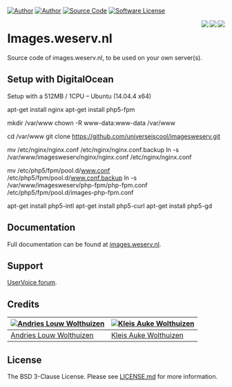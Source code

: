 [![Author](https://img.shields.io/badge/author-andrieslouw-blue.svg?style=flat-square)](https://github.com/andrieslouw)
[![Author](https://img.shields.io/badge/author-kleisauke-blue.svg?style=flat-square)](https://github.com/kleisauke)
[![Source Code](https://img.shields.io/badge/source-andrieslouw/imagesweserv-blue.svg?style=flat-square)](https://github.com/andrieslouw/imagesweserv)
[![Software License](https://img.shields.io/badge/license-BSD3-brightgreen.svg?style=flat-square)](https://tldrlegal.com/license/bsd-3-clause-license-%28revised%29)

<a href="https://github.com/php"><img src="https://images.weserv.nl/?url=nl3.php.net/images/logos/php-med-trans.png&h=40" align="right" /></a>
<img src="https://images.weserv.nl/?url=upload.wikimedia.org/wikipedia/commons/thumb/f/f7/Slash.svg/200px-Slash.svg.png&h=35" align="right" />
<a href="https://github.com/nginx"><img src="https://images.weserv.nl/?url=nginx.org/nginx.gif&w=150&h=38&t=square" align="right" /></a>
# Images.weserv.nl

Source code of images.weserv.nl, to be used on your own server(s).

## Setup with DigitalOcean
Setup with a 512MB / 1CPU  – Ubuntu (14.04.4 x64)

apt-get install nginx
apt-get install php5-fpm

mkdir /var/www
chown -R www-data:www-data /var/www

cd /var/www
git clone https://github.com/universeiscool/imagesweserv.git

mv /etc/nginx/nginx.conf /etc/nginx/nginx.conf.backup
ln -s /var/www/imagesweserv/nginx/nginx.conf /etc/nginx/nginx.conf

mv /etc/php5/fpm/pool.d/www.conf /etc/php5/fpm/pool.d/www.conf.backup
ln -s /var/www/imagesweserv/php-fpm/php-fpm.conf /etc/php5/fpm/pool.d/images-php-fpm.conf

apt-get install php5-intl
apt-get install php5-curl
apt-get install php5-gd

## Documentation

Full documentation can be found at [images.weserv.nl](https://images.weserv.nl/).

## Support

[UserVoice forum](https://imagesweserv.uservoice.com/).

## Credits
[![Andries Louw Wolthuizen](https://avatars2.githubusercontent.com/u/11487455?v=3&s=120)](https://github.com/andrieslouw) | [![Kleis Auke Wolthuizen](https://avatars2.githubusercontent.com/u/12746591?v=3&s=120)](https://github.com/kleisauke)
------------- | -------------
[Andries Louw Wolthuizen](https://github.com/andrieslouw) | [Kleis Auke Wolthuizen](https://github.com/kleisauke)

## License

The BSD 3-Clause License. Please see [LICENSE.md](https://github.com/andrieslouw/imagesweserv/blob/master/LICENSE.md) for more information.
